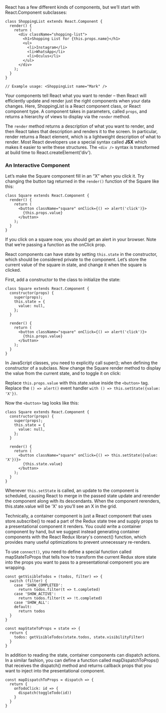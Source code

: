 React has a few different kinds of components, but we’ll start with React.Component subclasses:

```
class ShoppingList extends React.Component {
  render() {
    return (
      <div className="shopping-list">
        <h1>Shopping List for {this.props.name}</h1>
        <ul>
          <li>Instagram</li>
          <li>WhatsApp</li>
          <li>Oculus</li>
        </ul>
      </div>
    );
  }
}

// Example usage: <ShoppingList name="Mark" />
```


Your components tell React what you want to render – then React will efficiently update and render 
just the right components when your data changes. Here, ShoppingList is a React component class, or 
React component type. A component takes in parameters, called `props`, and returns a hierarchy of views 
to display via the `render` method.

The `render` method returns a description of what you want to render, and then React takes that description 
and renders it to the screen. In particular, render returns a React element, which is a lightweight description 
of what to render. Most React developers use a special syntax called **JSX** which makes it easier to write 
these structures. The `<div />` syntax is transformed at build time to React.createElement('div'). 

### An Interactive Component

Let’s make the Square component fill in an “X” when you click it. Try changing the button tag returned in the 
`render()` function of the Square like this:

```
class Square extends React.Component {
  render() {
    return (
      <button className="square" onClick={() => alert('click')}>
        {this.props.value}
      </button>
    );
  }
}
```

If you click on a square now, you should get an alert in your browser.
Note that we’re passing a function as the onClick prop.

React components can have state by setting `this.state` in the constructor, which should be considered private to 
the component. Let’s store the current value of the square in state, and change it when the square is clicked.

First, add a constructor to the class to initialize the state:

```
class Square extends React.Component {
  constructor(props) {
    super(props);
    this.state = {
      value: null,
    };
  }

  render() {
    return (
      <button className="square" onClick={() => alert('click')}>
        {this.props.value}
      </button>
    );
  }
}
```

In JavaScript classes, you need to explicitly call super(); when defining the constructor of a subclass.
Now change the Square render method to display the value from the current state, and to toggle it on click:

Replace `this.props.value` with this.state.value inside the `<button>` tag.
Replace the `() => alert()` event handler `with () => this.setState({value: 'X'})`.

Now the `<button>` tag looks like this:
```
class Square extends React.Component {
  constructor(props) {
    super(props);
    this.state = {
      value: null,
    };
  }

  render() {
    return (
      <button className="square" onClick={() => this.setState({value: 'X'})}>
        {this.state.value}
      </button>
    );
  }
}
```

Whenever `this.setState` is called, an update to the component is scheduled, causing React to merge in 
the passed state update and rerender the component along with its descendants. When the component rerenders, 
this.state.value will be 'X' so you’ll see an X in the grid.

Technically, a container component is just a React component that uses store.subscribe() to read a part of the Redux 
state tree and supply props to a presentational component it renders. You could write a container component by hand, 
but we suggest instead generating container components with the React Redux library's connect() function, which provides 
many useful optimizations to prevent unnecessary re-renders.

To use `connect()`, you need to define a special function called mapStateToProps that tells how to transform the current 
Redux store state into the props you want to pass to a presentational component you are wrapping. 

```
const getVisibleTodos = (todos, filter) => {
  switch (filter) {
    case 'SHOW_COMPLETED':
      return todos.filter(t => t.completed)
    case 'SHOW_ACTIVE':
      return todos.filter(t => !t.completed)
    case 'SHOW_ALL':
    default:
      return todos
  }
}
​
const mapStateToProps = state => {
  return {
    todos: getVisibleTodos(state.todos, state.visibilityFilter)
  }
}
```

In addition to reading the state, container components can dispatch actions. In a similar fashion, you can define a function 
called mapDispatchToProps() that receives the dispatch() method and returns callback props that you want to inject into the 
presentational component. 

```
const mapDispatchToProps = dispatch => {
  return {
    onTodoClick: id => {
      dispatch(toggleTodo(id))
    }
  }
}
```

